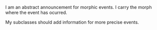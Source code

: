 I am an abstract announcement for morphic events.  I carry the morph where the event has ocurred.My subclasses should add information for more precise events.